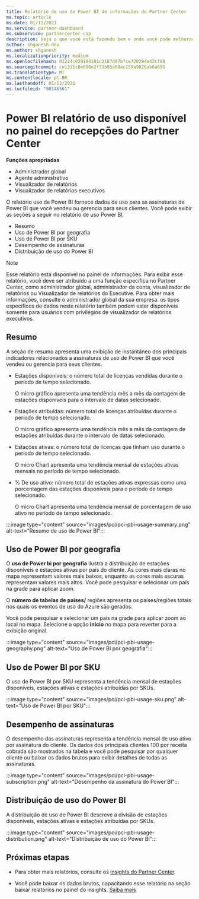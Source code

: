 ```yaml
---
title: Relatório de uso de Power BI de informações do Partner Center
ms.topic: article
ms.date: 01/11/2021
ms.service: partner-dashboard
ms.subservice: partnercenter-csp
description: Veja o que você está fazendo bem e onde você pode melhorar a respeito do uso de Power BI assinaturas que você vende ou gerencia para seus clientes.
author: shganesh-dev
ms.author: shganesh
ms.localizationpriority: medium
ms.openlocfilehash: 03224c029104101c2187d07bfce720294e43cf88
ms.sourcegitcommit: ce1331c0e600e2f73b85a90ac159a9026ab6a691
ms.translationtype: MT
ms.contentlocale: pt-BR
ms.lasthandoff: 01/13/2021
ms.locfileid: "98146561"
---
```

# <a name="power-bi-usage-report-available-from-the-partner-center-insights-dashboard"></a>Power BI relatório de uso disponível no painel do recepções do Partner Center

**Funções apropriadas**
- Administrador global
- Agente administrativo
- Visualizador de relatórios
- Visualizador de relatórios executivos

O relatório uso de Power BI fornece dados de uso para as assinaturas de Power BI que você vendeu ou gerencia para seus clientes. Você pode exibir as seções a seguir no relatório de uso Power BI.

- Resumo
- Uso de Power BI por geografia
- Uso de Power BI por SKU
- Desempenho de assinaturas
- Distribuição de uso do Power BI

 > [!NOTE]
 > Esse relatório está disponível no painel de informações. Para exibir esse relatório, você deve ser atribuído a uma função específica no Partner Center, como administrador global, administrador da conta, visualizador de relatórios ou Visualizador de relatórios do Executive. Para obter mais informações, consulte o administrador global da sua empresa. os tipos específicos de dados neste relatório também podem estar disponíveis somente para usuários com privilégios de visualizador de relatórios executivos.

## <a name="summary"></a>Resumo

A seção de resumo apresenta uma exibição de instantâneo dos principais indicadores relacionados a assinaturas de uso de Power BI que você vendeu ou gerencia para seus clientes. 

- Estações disponíveis: o número total de licenças vendidas durante o período de tempo selecionado.

   O micro gráfico apresenta uma tendência mês a mês da contagem de estações disponíveis para o intervalo de datas selecionado.

- Estações atribuídas: número total de licenças atribuídas durante o período de tempo selecionado.

   O micro gráfico apresenta uma tendência mês a mês da contagem de estações atribuídas durante o intervalo de datas selecionado.

- Estações ativas: o número total de licenças que tinham uso durante o período de tempo selecionado. 

   O micro Chart apresenta uma tendência mensal de estações ativas mensais no período de tempo selecionado.

- % De uso ativo: número total de estações ativas expressas como uma porcentagem das estações disponíveis para o período de tempo selecionado. 

   O micro Chart apresenta uma tendência mensal de porcentagem de uso ativo no período de tempo selecionado.

:::image type="content" source="images/pci/pci-pbi-usage-summary.png" alt-text="Resumo de uso de Power BI":::

## <a name="power-bi-usage-by-geography"></a>Uso de Power BI por geografia

O **uso de Power bi por geografia** ilustra a distribuição de estações disponíveis e estações ativas por país do cliente. As cores mais claras no mapa representam valores mais baixos, enquanto as cores mais escuras representam valores mais altos. Você pode pesquisar e selecionar um país na grade para aplicar zoom.

O **número de tabelas de países/** regiões apresenta os países/regiões totais nos quais os eventos de uso do Azure são gerados.

Você pode pesquisar e selecionar um país na grade para aplicar zoom ao local no mapa. Selecione a opção **início** no mapa para reverter para a exibição original.

:::image type="content" source="images/pci/pci-pbi-usage-geography.png" alt-text="Uso de Power BI por geografia":::

## <a name="power-bi-usage-by-sku"></a>Uso de Power BI por SKU

O uso de Power BI por SKU representa a tendência mensal de estações disponíveis, estações ativas e estações atribuídas por SKUs.

:::image type="content" source="images/pci/pci-pbi-usage-sku.png" alt-text="Uso de Power BI por SKU":::

## <a name="subscriptions-performance"></a>Desempenho de assinaturas

O desempenho das assinaturas representa a tendência mensal de uso ativo por assinatura do cliente. Os dados dos principais clientes 100 por receita cobrada são mostrados na tabela e você pode pesquisar por qualquer cliente ou baixar os dados brutos para exibir detalhes de todas as assinaturas.

:::image type="content" source="images/pci/pci-pbi-usage-subscription.png" alt-text="Desempenho da assinatura do Power BI":::

## <a name="power-bi-usage-distribution"></a>Distribuição de uso do Power BI

A distribuição de uso de Power BI descreve a divisão de estações disponíveis, estações ativas e estações atribuídas por SKUs.

:::image type="content" source="images/pci/pci-pbi-usage-distribution.png" alt-text="Distribuição de uso do Power BI":::

## <a name="next-steps"></a>Próximas etapas

- Para obter mais relatórios, consulte os [insights do Partner Center](partner-center-insights.md).

- Você pode baixar os dados brutos, capacitando esse relatório na seção baixar relatórios no painel do insights. [Saiba mais](pci-download-reports.md) 
